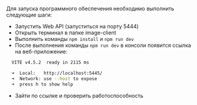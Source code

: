 Для запуска программного обеспечения необходимо выполнить следующие шаги:

- Запустить Web API (запуститься на порту 5444)
- Открыть терминал в папке image-client
- Выполнить команды `npm install` и `npm run dev`
- После выполнения команды `npm run dev` в консоли появится ссылка на веб-приложение:
```bash
  VITE v4.5.2  ready in 2115 ms

  ➜  Local:   http://localhost:5445/
  ➜  Network: use --host to expose  
  ➜  press h to show help
```
- Зайти по ссылке и проверить работоспособность
